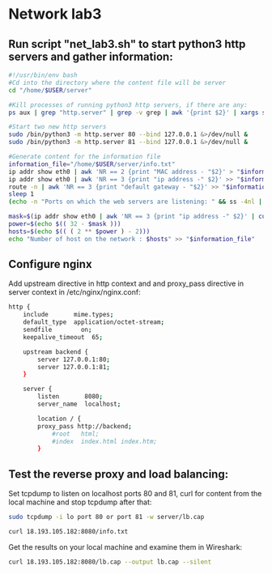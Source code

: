 # Network lab3

## Run script "net_lab3.sh" to start python3 http servers and gather information:

```bash
#!/usr/bin/env bash
#Cd into the directory where the content file will be server
cd "/home/$USER/server"

#Kill processes of running python3 http servers, if there are any:
ps aux | grep "http.server" | grep -v grep | awk '{print $2}' | xargs sudo kill -9 &>/dev/null

#Start two new http servers 
sudo /bin/python3 -m http.server 80 --bind 127.0.0.1 &>/dev/null &
sudo /bin/python3 -m http.server 81 --bind 127.0.0.1 &>/dev/null &

#Generate content for the information file
information_file="/home/$USER/server/info.txt"
ip addr show eth0 | awk 'NR == 2 {print "MAC address - "$2}' > "$information_file"
ip addr show eth0 | awk 'NR == 3 {print "ip address -" $2}' >> "$information_file"
route -n | awk 'NR == 3 {print "default gateway - "$2}' >> "$information_file"
sleep 1
(echo -n "Ports on which the web servers are listening: " && ss -4nl | egrep -w 80\|81 | cut -d: -f2 | cut -d" " -f1 | xargs) >> "$information_file"

mask=$(ip addr show eth0 | awk 'NR == 3 {print "ip address -" $2}' | cut -d"/" -f2)
power=$(echo $(( 32 - $mask )))
hosts=$(echo $(( ( 2 ** $power ) - 2)))
echo "Number of host on the network : $hosts" >> "$information_file"
```

## Configure nginx

Add upstream directive in http context and and proxy_pass directive in server context in /etc/nginx/nginx.conf:

```bash
http {
    include       mime.types;
    default_type  application/octet-stream;
    sendfile        on;
    keepalive_timeout  65;

    upstream backend {
	    server 127.0.0.1:80;
	    server 127.0.0.1:81;
    }

    server {
        listen       8080;
        server_name  localhost;

        location / {
	    proxy_pass http://backend;	
            #root   html;
            #index  index.html index.htm;
        }
```

## Test the reverse proxy and load balancing:

Set tcpdump to listen on localhost ports 80 and 81, curl for content from the local machine and stop tcpdump after that:

```bash
sudo tcpdump -i lo port 80 or port 81 -w server/lb.cap

curl 18.193.105.182:8080/info.txt
```

Get the results on your local machine and examine them in Wireshark:

```bash
curl 18.193.105.182:8080/lb.cap --output lb.cap --silent
```
